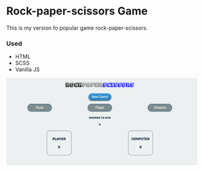 # Rock-paper-scissors Game

This is my version fo popular game rock-paper-scissors.

### Used

- HTML
- SCSS
- Vanilla JS

![Rock-paper-scissors sample image](https://github.com/michal-worwag/Rock-paper-scissors/blob/master/images/rock-paper-scissors.png?raw=true)
